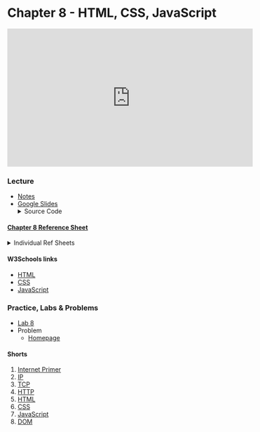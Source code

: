 # Chapter 8 - HTML, CSS, JavaScript

<iframe width="560" height="315" src="https://www.youtube.com/embed/2VauFS071pg" title="YouTube video player" frameborder="0" allow="accelerometer; autoplay; clipboard-write; encrypted-media; gyroscope; picture-in-picture; web-share" allowfullscreen></iframe>

### Lecture
<ul>
  <li><a href="https://cs50.harvard.edu/ap/2023/curriculum/x/notes/8/">Notes</a></li>
  <li><a href="https://docs.google.com/presentation/d/1rcY0Qah4yRwChpUGkD0hs159pUjlddKwiEW-88RBDLo/edit?usp=sharing">Google Slides</a></li>

  <details><summary>Source Code</summary>
    <ul>
      <li><a href="https://cdn.cs50.net/2021/fall/lectures/8/src8/">Index</a></li>
      <li><a href="https://cdn.cs50.net/2021/fall/lectures/8/src8.pdf">PDF</a></li>
      <li><a href="https://cdn.cs50.net/2021/fall/lectures/8/src8.zip">Zip</a></li>
    </ul>
  </details>  
</ul>

#### [Chapter 8 Reference Sheet](\apcsp\assets\pdfs\webRefSheeets.pdf)
<details><summary>Individual Ref Sheets</summary>
  <ul>
    <li data-marker="*"><a href="\apcsp\assets\pdfs\internet_basics.pdf">Internet Basics</a></li>
    <li data-marker="*"><a href="\apcsp\assets\pdfs\ip_addresses.pdf">IP Addresses</a></li>
    <li data-marker="*"><a href="\apcsp\assets\pdfs\tcp_and_ip.pdf">TCP and IP</a></li>
    <li data-marker="*"><a href="\apcsp\assets\pdfs\dns_and_dhcp.pdf">DNS and DHCP</a></li>
    <li data-marker="*"><a href="\apcsp\assets\pdfs\http.pdf">HTTP</a></li>
    <li data-marker="*"><a href="\apcsp\assets\pdfs\html.pdf">HTML</a></li>
    <li data-marker="*"><a href="\apcsp\assets\pdfs\css.pdf">CSS</a></li>
    <li data-marker="*"><a href="\apcsp\assets\pdfs\javascript.pdf">JavaScript</a></li>
  </ul>
</details>

#### W3Schools links
- [HTML](https://www.w3schools.com/html/)
- [CSS](https://www.w3schools.com/css/)
- [JavaScript](https://www.w3schools.com/js/)

### Practice, Labs & Problems
- [Lab 8](https://cs50.harvard.edu/ap/2023/curriculum/x/labs/8/)
- Problem 
  - [Homepage](https://cs50.harvard.edu/ap/2023/curriculum/x/psets/8/homepage/)


#### Shorts
  1. [Internet Primer](https://cs50.harvard.edu/ap/2022/curriculum/x/shorts/internet_primer/)
  2. [IP](https://cs50.harvard.edu/ap/2022/curriculum/x/shorts/ip/)
  3. [TCP](https://cs50.harvard.edu/ap/2022/curriculum/x/shorts/tcp/)
  1. [HTTP](https://cs50.harvard.edu/ap/2022/curriculum/x/shorts/http/)
  1. [HTML](https://cs50.harvard.edu/ap/2022/curriculum/x/shorts/html/)
  1. [CSS](https://cs50.harvard.edu/ap/2022/curriculum/x/shorts/css/)
  1. [JavaScript](https://cs50.harvard.edu/ap/2022/curriculum/x/shorts/javascript/)
  1. [DOM](https://cs50.harvard.edu/ap/2022/curriculum/x/shorts/dom/)